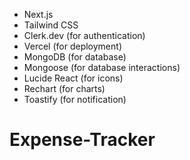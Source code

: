 * Next.js
* Tailwind CSS
* Clerk.dev (for authentication)
* Vercel (for deployment)
* MongoDB (for database)
* Mongoose (for database interactions)
* Lucide React (for icons)
* Rechart (for charts)
* Toastify (for notification)

# Expense-Tracker
